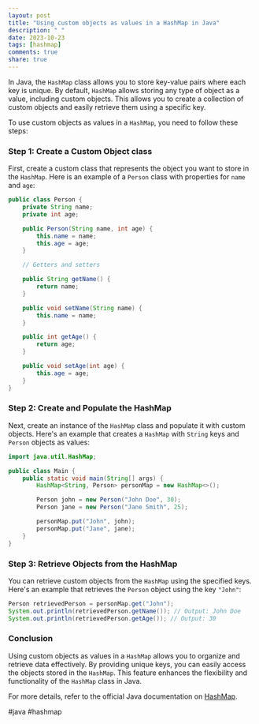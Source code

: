 ```yaml
---
layout: post
title: "Using custom objects as values in a HashMap in Java"
description: " "
date: 2023-10-23
tags: [hashmap]
comments: true
share: true
---
```


In Java, the `HashMap` class allows you to store key-value pairs where each key is unique. By default, `HashMap` allows storing any type of object as a value, including custom objects. This allows you to create a collection of custom objects and easily retrieve them using a specific key.

To use custom objects as values in a `HashMap`, you need to follow these steps:

### Step 1: Create a Custom Object class

First, create a custom class that represents the object you want to store in the `HashMap`. Here is an example of a `Person` class with properties for `name` and `age`:

```java
public class Person {
    private String name;
    private int age;

    public Person(String name, int age) {
        this.name = name;
        this.age = age;
    }

    // Getters and setters

    public String getName() {
        return name;
    }

    public void setName(String name) {
        this.name = name;
    }

    public int getAge() {
        return age;
    }

    public void setAge(int age) {
        this.age = age;
    }
}
```

### Step 2: Create and Populate the HashMap

Next, create an instance of the `HashMap` class and populate it with custom objects. Here's an example that creates a `HashMap` with `String` keys and `Person` objects as values:

```java
import java.util.HashMap;

public class Main {
    public static void main(String[] args) {
        HashMap<String, Person> personMap = new HashMap<>();

        Person john = new Person("John Doe", 30);
        Person jane = new Person("Jane Smith", 25);

        personMap.put("John", john);
        personMap.put("Jane", jane);
    }
}
```

### Step 3: Retrieve Objects from the HashMap

You can retrieve custom objects from the `HashMap` using the specified keys. Here's an example that retrieves the `Person` object using the key `"John"`:

```java
Person retrievedPerson = personMap.get("John");
System.out.println(retrievedPerson.getName()); // Output: John Doe
System.out.println(retrievedPerson.getAge()); // Output: 30
```

### Conclusion

Using custom objects as values in a `HashMap` allows you to organize and retrieve data effectively. By providing unique keys, you can easily access the objects stored in the `HashMap`. This feature enhances the flexibility and functionality of the `HashMap` class in Java.

For more details, refer to the official Java documentation on [HashMap](https://docs.oracle.com/javase/8/docs/api/java/util/HashMap.html).

#java #hashmap